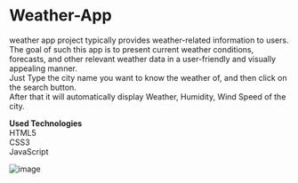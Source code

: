 # Weather-App
 weather app project typically  provides weather-related information to users.</br>
 The goal of such this app is to present current weather conditions, forecasts, and other relevant weather data in a user-friendly and visually appealing manner.<br/>
Just Type the city name you want to know the weather of, and then click on the search button.<br/>
After that it will automatically display Weather, Humidity, Wind Speed of the city.<br/>



**Used Technologies**</br>
HTML5</br>
CSS3</br>
JavaScript

![image](https://github.com/Divija-Sri/Weather-App/assets/114551268/68b57f8d-0c7b-4c12-858f-998c56cacec5)
